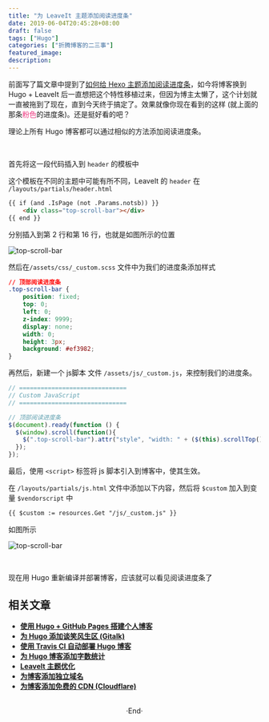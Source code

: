 ```yaml
---
title: "为 LeaveIt 主题添加阅读进度条"
date: 2019-06-04T20:45:28+08:00
draft: false
tags: ["Hugo"]
categories: ["折腾博客的二三事"]
featured_image: 
description: 
---
```

<!-- 
![](https://mogeko.github.io/blog-images/r/070/)
{{< spoiler >}}{{< /spoiler >}}
&emsp;&emsp;
 -->

前面写了篇文章中提到了[如何给 Hexo 主题添加阅读进度条](https://mogeko.me/2017/003/#%E9%A1%B6%E9%83%A8%E9%98%85%E8%AF%BB%E8%BF%9B%E5%BA%A6%E6%9D%A1)，如今将博客换到 Hugo + LeaveIt 后一直想把这个特性移植过来，但因为博主太懒了，这个计划就一直被拖到了现在，直到今天终于搞定了。效果就像你现在看到的这样 (就上面的那条<span style="color: #ef3982;" >粉色</span>的进度条)。还是挺好看的吧？

理论上所有 Hugo 博客都可以通过相似的方法添加阅读进度条。

<br>

首先将这一段代码插入到 `header` 的模板中

这个模板在不同的主题中可能有所不同，LeaveIt 的 `header` 在 `/layouts/partials/header.html`

```html
{{ if (and .IsPage (not .Params.notsb)) }}
    <div class="top-scroll-bar"></div>
{{ end }}
```

分别插入到第 2 行和第 16 行，也就是如图所示的位置

![top-scroll-bar](https://mogeko.github.io/blog-images/r/070/top-scroll-bar_1.png)

然后在`/assets/css/_custom.scss` 文件中为我们的进度条添加样式

```css
// 顶部阅读进度条
.top-scroll-bar {
    position: fixed;
    top: 0;
    left: 0;
    z-index: 9999;
    display: none;
    width: 0;
    height: 3px;
    background: #ef3982;
}
```

再然后，新建一个 js脚本 文件 `/assets/js/_custom.js`，来控制我们的进度条。

```javascript
// ==============================
// Custom JavaScript
// ==============================

// 顶部阅读进度条
$(document).ready(function () {
  $(window).scroll(function(){
    $(".top-scroll-bar").attr("style", "width: " + ($(this).scrollTop() / ($(document).height() - $(this).height()) * 100) + "%; display: block;");
  });
});
```

最后，使用 `<script>` 标签将 js 脚本引入到博客中，使其生效。

在 `/layouts/partials/js.html` 文件中添加以下内容，然后将 `$custom` 加入到变量 `$vendorscript` 中

```html
{{ $custom := resources.Get "/js/_custom.js" }}
```

如图所示

![top-scroll-bar](https://mogeko.github.io/blog-images/r/070/top-scroll-bar_2.png)

<br>

现在用 Hugo 重新编译并部署博客，应该就可以看见阅读进度条了

## 相关文章

- [**使用 Hugo + GitHub Pages 搭建个人博客**](https://mogeko.github.io/2018/018/)
- [**为 Hugo 添加谈笑风生区 (Gitalk)**](https://mogeko.github.io/2018/024/)
- [**使用 Travis CI 自动部署 Hugo 博客**](https://mogeko.github.io/2018/028/)
- [**为 Hugo 博客添加字数统计**](https://mogeko.github.io/2018/033/)
- [**Leavelt 主题优化**](https://mogeko.github.io/2018/025/)
- [**为博客添加独立域名**](https://mogeko.github.io/2019/048/)
- [**为博客添加免费的 CDN (Cloudflare)**](https://mogeko.github.io/2019/056/)

<br>

<center>  ·End·  </center>

